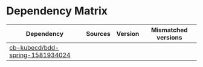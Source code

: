 # Dependency Matrix

Dependency | Sources | Version | Mismatched versions
---------- | ------- | ------- | -------------------
[cb-kubecd/bdd-spring-1581934024](https://github.com/cb-kubecd/bdd-spring-1581934024.git) |  | []() | 
